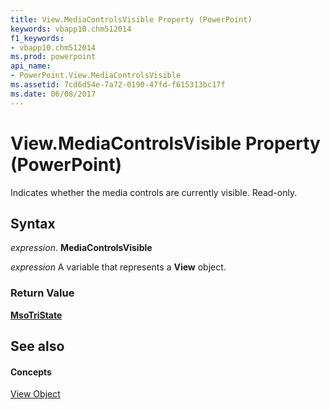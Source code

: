 ```yaml
---
title: View.MediaControlsVisible Property (PowerPoint)
keywords: vbapp10.chm512014
f1_keywords:
- vbapp10.chm512014
ms.prod: powerpoint
api_name:
- PowerPoint.View.MediaControlsVisible
ms.assetid: 7cd6d54e-7a72-0190-47fd-f615313bc17f
ms.date: 06/08/2017
---
```



# View.MediaControlsVisible Property (PowerPoint)

Indicates whether the media controls are currently visible. Read-only.


## Syntax

 _expression_. **MediaControlsVisible**

 _expression_ A variable that represents a **View** object.


### Return Value

 **[MsoTriState](http://msdn.microsoft.com/library/2036cfc9-be7d-e05c-bec7-af05e3c3c515%28Office.15%29.aspx)**


## See also


#### Concepts


[View Object](PowerPoint.View.md)

